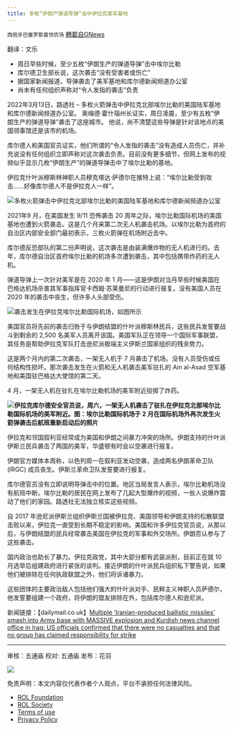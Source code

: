 ```yaml
---
title: 多枚“伊朗产弹道导弹”击中伊拉克美军基地
---
```

`西班牙巴塞罗那喜悦农场` [轉載自GNews](https://gnews.org/zh-hans/2155514/)

翻译：文乐

- 周日早些时候，至少五枚“伊朗生产的弹道导弹”击中埃尔比勒
- 库尔德卫生部长说，这次袭击“没有受害者或伤亡”
- 据国家新闻报道，导弹袭击了美军基地和库尔德新闻频道办公室
- 尚未有任何组织声称对“令人发指的袭击”负责


2022年3月13日，路透社 – 多枚火箭弹击中伊拉克北部埃尔比勒的美国陆军基地和库尔德新闻频道办公室。 奥梅德·霍什瑙州长证实，周日凌晨，至少有五枚“伊朗生产的弹道导弹”袭击了这座城市。 他说，尚不清楚这些导弹是针对该地点的美国领事馆还是该市的机场。

库尔德人和美国官员证实，他们所谓的“令人发指的袭击”没有造成人员伤亡，并补充说没有任何组织立即声称对这次袭击负责。目前没有更多细节，但网上发布的视频似乎显示几枚“伊朗生产”的弹道导弹击中了埃尔比勒的基地。

伊拉克什叶派穆斯林神职人员穆克塔达·萨德尔在推特上说：“埃尔比勒受到攻击……好像库尔德人不是伊拉克人一样”。

![](https://assets.gnews.org/wp-content/uploads/2022/03/image-1376-edited.png)多枚火箭弹击中伊拉克北部埃尔比勒的美国陆军基地和库尔德新闻频道办公室

2021年9 月，在美国发生 9/11 恐怖袭击 20 周年之际，埃尔比勒国际机场的美国基地也遭到火箭袭击。这是几个月来第二次无人机袭击机场。以埃尔比勒为首府的自治区内部安全部门最初表示，三枚火箭弹在机场附近击中。

库尔德反恐部队的第二份声明说，这次袭击是由装满爆炸物的无人机进行的。去年，库尔德自治区首府埃尔比勒的机场多次遭到袭击，其中包括携带炸药的无人机。

弹道导弹上一次针对美军是在 2020 年 1 月——这是伊朗对当月早些时候美国在巴格达机场杀害其军事指挥官卡西姆·苏莱曼尼的行动进行报复。没有美国人员在 2020 年的袭击中丧生，但许多人头部受伤。

![](https://assets.gnews.org/wp-content/uploads/2022/03/image-1378.png)袭击发生在伊拉克埃尔比勒国际机场，如图所示

美国官员将先前的袭击归咎于与伊朗结盟的什叶派穆斯林民兵，这些民兵发誓要战斗到剩余的 2,500 名美军人员离开该国。美国军队正在领导一个国际军事联盟，其任务是帮助伊拉克军队打击逊尼派极端主义伊斯兰国家组织的残余势力。

这是两个月内的第二次袭击，一架无人机于 7 月袭击了机场。没有人员受伤或任何结构性损坏。那次袭击发生在火箭和无人机袭击美军驻扎的 Ain al-Asad 空军基地和美国驻巴格达大使馆的第二天。

4 月，一架无人机在驻扎在埃尔比勒机场的美军附近投掷了炸药。

![](https://assets.gnews.org/wp-content/uploads/2022/03/image-1380.png)**伊拉克库尔德安全官员说，周六，一架无人机袭击了驻扎在伊拉克北部埃尔比勒国际机场的美军附近。图：埃尔比勒国际机场于 2 月在国际机场外再次发生火箭弹袭击后航班重新启动后的照片**

伊拉克和邻国叙利亚经常成为美国和伊朗之间暴力冲突的场所。伊朗支持的什叶派伊斯兰民兵袭击了两国的美军，华盛顿有时会以空袭进行报复。

伊朗官方媒体本周称，以色列周一在叙利亚发动空袭，造成两名伊朗革命卫队 (IRGC) 成员丧生。伊斯兰革命卫队发誓要进行报复。

库尔德官员没有立即说明导弹击中的位置。地区当局发言人表示，埃尔比勒机场没有航班中断。埃尔比勒的居民在网上发布了几起大型爆炸的视频，一些人说爆炸震动了他们的家园。路透社无法独立核实这些视频。

自 2017 年逊尼派伊斯兰组织伊斯兰国被伊拉克、美国领导和伊朗支持的松散联盟击败以来，伊拉克一直受到长期不稳定的影响。美国和许多伊拉克官员说，从那以后，与伊朗结盟的民兵经常袭击美国在伊拉克的军事和外交场所。伊朗否认参与了这些袭击。

国内政治也助长了暴力。伊拉克政党，其中大部分都有武装派别，目前正在就 10 月选举后组建政府进行紧张的谈判。接近伊朗的什叶派民兵组织私下警告说，如果他们被排除在任何执政联盟之外，他们将诉诸暴力。

这些团体的主要政治敌人包括他们强大的什叶派对手、民粹主义神职人员萨德尔，他发誓要组建一个政府，将伊朗的盟友排除在外，包括库尔德人和逊尼派。

新闻链接：【dailymail.co.uk】[Multiple ‘Iranian-produced ballistic missiles’ smash into Army base with MASSIVE explosion and Kurdish news channel office in Iraq: US officials confirmed that there were no casualties and that no group has claimed responsibility for strike](https://www.dailymail.co.uk/news/article-10606833/amp/Multiple-rockets-smash-Army-base-Kurdish-news-channel-office-Erbil.html)

* * *

审核：五通庙 
校对: 五通庙
发布：花羽

![](https://assets.gnews.org/wp-content/uploads/2022/03/西喜-8.jpeg)

 

免责声明：本文内容仅代表作者个人观点，平台不承担任何法律风险。

- [ROL Foundation](https://rolfoundation.org/)
- [ROL Society](https://rolsociety.org/)
- [Terms of use](https://gnews.org/terms-of-use-3/)
- [Privacy Policy](https://gnews.org/privacy-policy/)
